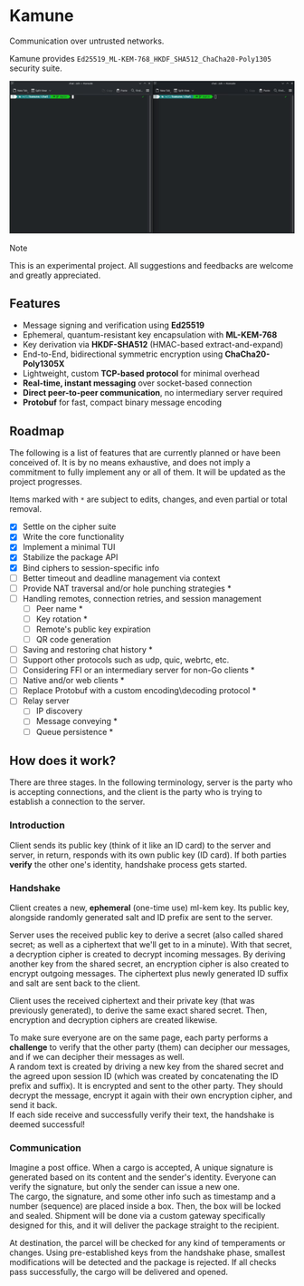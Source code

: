 # Kamune

Communication over untrusted networks.

Kamune provides `Ed25519_ML-KEM-768_HKDF_SHA512_ChaCha20-Poly1305` security
suite.

![demo](.assets/demo.gif)

> [!NOTE]
> This is an experimental project. All suggestions and feedbacks are welcome and
> greatly appreciated.

## Features

- Message signing and verification using **Ed25519**
- Ephemeral, quantum-resistant key encapsulation with **ML-KEM-768**
- Key derivation via **HKDF-SHA512** (HMAC-based extract-and-expand)
- End-to-End, bidirectional symmetric encryption using **ChaCha20-Poly1305X**
- Lightweight, custom **TCP-based protocol** for minimal overhead
- **Real-time, instant messaging** over socket-based connection
- **Direct peer-to-peer communication**, no intermediary server required
- **Protobuf** for fast, compact binary message encoding

## Roadmap

The following is a list of features that are currently planned or have been
conceived of. It is by no means exhaustive, and does not imply a commitment to
fully implement any or all of them. It will be updated as the project progresses.

Items marked with `*` are subject to edits, changes, and even partial or total
removal.

- [x] Settle on the cipher suite
- [x] Write the core functionality
- [x] Implement a minimal TUI
- [x] Stabilize the package API
- [x] Bind ciphers to session-specific info
- [ ] Better timeout and deadline management via context
- [ ] Provide NAT traversal and/or hole punching strategies *
- [ ] Handling remotes, connection retries, and session management
  - [ ] Peer name *
  - [ ] Key rotation *
  - [ ] Remote's public key expiration
  - [ ] QR code generation
- [ ] Saving and restoring chat history *
- [ ] Support other protocols such as udp, quic, webrtc, etc.
- [ ] Considering FFI or an intermediary server for non-Go clients *
- [ ] Native and/or web clients *
- [ ] Replace Protobuf with a custom encoding\decoding protocol *
- [ ] Relay server
  - [ ] IP discovery
  - [ ] Message conveying *
  - [ ] Queue persistence *

## How does it work?

There are three stages. In the following terminology, server is the party who is
accepting connections, and the client is the party who is trying to establish a
connection to the server.

### Introduction

Client sends its public key (think of it like an ID card) to the server and
server, in return, responds with its own public key (ID card). If both parties
**verify** the other one's identity, handshake process gets started.

### Handshake

Client creates a new, **ephemeral** (one-time use) ml-kem key. Its public key,
alongside randomly generated salt and ID prefix are sent to the server.

Server uses the received public key to derive a secret (also called shared 
secret; as well as a ciphertext that we'll get to in a minute). With that secret,
a decryption cipher is created to decrypt incoming messages. By deriving another
key from the shared secret, an encryption cipher is also created to encrypt 
outgoing messages. The ciphertext plus newly generated ID suffix and salt are
sent back to the client.

Client uses the received ciphertext and their private key (that was previously
generated), to derive the same exact shared secret. Then, encryption and
decryption ciphers are created likewise.

To make sure everyone are on the same page, each party performs a **challenge** 
to verify that the other party (them) can decipher our messages, and if we can
decipher their messages as well.  
A random text is created by driving a new key from the shared secret and the
agreed upon session ID (which was created by concatenating the ID prefix and
suffix). It is encrypted and sent to the other party. They should decrypt the
message, encrypt it again with their own encryption cipher, and send it back.  
If each side receive and successfully verify their text, the handshake is deemed
successful!

### Communication

Imagine a post office. When a cargo is accepted, A unique signature is generated
based on its content and the sender's identity. Everyone can verify the
signature, but only the sender can issue a new one.  
The cargo, the signature, and some other info such as timestamp and a number
(sequence) are placed inside a box. Then, the box will be locked and sealed.
Shipment will be done via a custom gateway specifically designed for this, and
it will deliver the package straight to the recipient.

At destination, the parcel will be checked for any kind of temperaments or
changes. Using pre-established keys from the handshake phase, smallest
modifications will be detected and the package is rejected. If all checks pass
successfully, the cargo will be delivered and opened.

